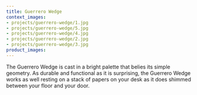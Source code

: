 ```yaml
---
title: Guerrero Wedge
context_images:
- projects/guerrero-wedge/1.jpg
- projects/guerrero-wedge/5.jpg
- projects/guerrero-wedge/4.jpg
- projects/guerrero-wedge/2.jpg
- projects/guerrero-wedge/3.jpg
product_images:
---
```


The Guerrero Wedge is cast in a bright palette that belies its simple geometry. As durable and functional as it is surprising, the Guerrero Wedge works as well resting on a stack of papers on your desk as it does shimmed between your floor and your door.
